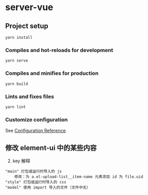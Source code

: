 # server-vue

## Project setup
```
yarn install
```

### Compiles and hot-reloads for development
```
yarn serve
```

### Compiles and minifies for production
```
yarn build
```

### Lints and fixes files
```
yarn lint
```

### Customize configuration
See [Configuration Reference](https://cli.vuejs.org/config/).


## 修改 element-ui 中的某些内容
2. key 解释
```text
"main" 打包或运行时导入的 js
    修改：为 a.el-upload-list__item-name 元素添加 id 为 file.uid
"style" 打包或运行时导入的 css
"model" 使用 import 导入的文件（文件中无）
```
